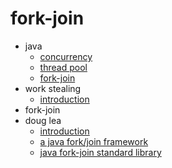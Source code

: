 # fork-join

- java
  - [concurrency](./java/1)
  - [thread pool](./java/2)
  - [fork-join](./java/3)
- work stealing
  - [introduction](./work%20stealing/1)
- fork-join
- doug lea
  - [introduction](./1)
  - [a java fork/join framework]()
  - [java fork-join standard library]()
